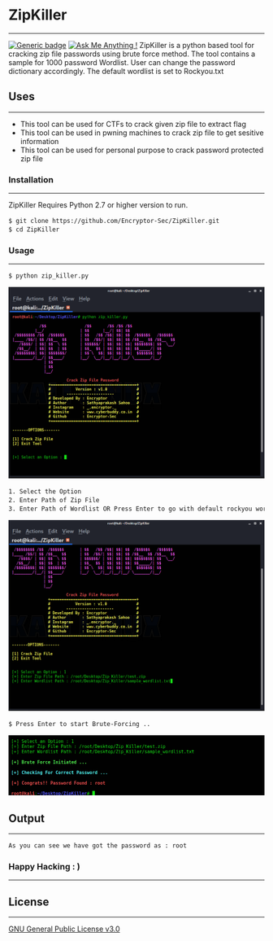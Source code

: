 # ZipKiller
----
[![Generic badge](https://img.shields.io/badge/made%20with-PYTHON-<COLOR>.svg)](https://shields.io/) [![Ask Me Anything !](https://img.shields.io/badge/version-1.0-1abc9c.svg)](https://GitHub.com/Naereen/ama)
ZipKiller is a python based tool for cracking zip file passwords using brute force method. 
The tool contains a sample for 1000 password Wordlist. User can change the password dictionary accordingly. The default wordlist is set to Rockyou.txt


## Uses
---
  - This tool can be used for CTFs to crack given zip file to extract flag
  - This tool can be used in pwning machines to crack zip file to get sesitive information
  - This tool can be used for personal purpose to crack password protected zip file



### Installation
----
ZipKiller Requires Python 2.7 or higher version to run.

```sh
$ git clone https://github.com/Encryptor-Sec/ZipKiller.git
$ cd ZipKiller
```

### Usage
---
```sh
$ python zip_killer.py
```
![Image description](https://github.com/Encryptor-Sec/ZipKiller/blob/master/Screenshots/ZipKiller-1.png)

```sh
1. Select the Option
2. Enter Path of Zip File
3. Enter Path of Wordlist OR Press Enter to go with default rockyou wordlist
```
![Image description](https://github.com/Encryptor-Sec/ZipKiller/blob/master/Screenshots/ZipKiller-2.png)


```sh
$ Press Enter to start Brute-Forcing ..
```
![Image description](https://github.com/Encryptor-Sec/ZipKiller/blob/master/Screenshots/ZipKiller-3.png)



## Output
----
```sh
As you can see we have got the password as : root
```



### Happy Hacking : )
---

## License
---
[GNU General Public License v3.0](LICENSE)





  
